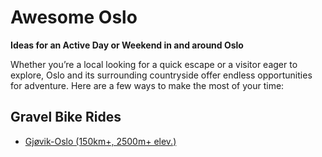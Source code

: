 # Awesome Oslo

**Ideas for an Active Day or Weekend in and around Oslo**

Whether you’re a local looking for a quick escape or a visitor eager to explore, Oslo and its surrounding countryside offer endless opportunities for adventure. Here are a few ways to make the most of your time:


## Gravel Bike Rides
- [Gjøvik-Oslo (150km+, 2500m+ elev.)](src/gravel/Gjøvik-Oslo/Gjøvik-Oslo.md)